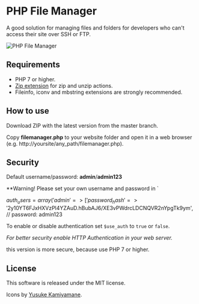 # PHP File Manager

A good solution for managing files and folders for developers who can't access their site over SSH or FTP.

![PHP File Manager](https://raw.github.com/alexantr/filemanager/master/phpfm.png)


## Requirements

- PHP 7 or higher.
- [Zip extension](http://php.net/manual/en/book.zip.php) for zip and unzip actions.
- Fileinfo, iconv and mbstring extensions are strongly recommended.

## How to use

Download ZIP with the latest version from the master branch.

Copy **filemanager.php** to your website folder and open it in a web browser
(e.g. http://yoursite/any_path/filemanager.php).

## Security

Default username/password: **admin**/**admin123**

**Warning! Please set your own username and password in `

$auth_users = array(
    'admin' => [
        'password_hash' => '$2y$10$YT6FJxHXVzPl4YZAuD.hBubAJ6/XE3vPWdrcLDCNQVR2nYpgTk9ym', // password: admin123

To enable or disable authentication set `$use_auth` to `true` or `false`.

*For better security enable HTTP Authentication in your web server.*

this version is more secure, because use PHP 7 or higher.

## License

This software is released under the MIT license.

Icons by [Yusuke Kamiyamane](http://p.yusukekamiyamane.com/).
